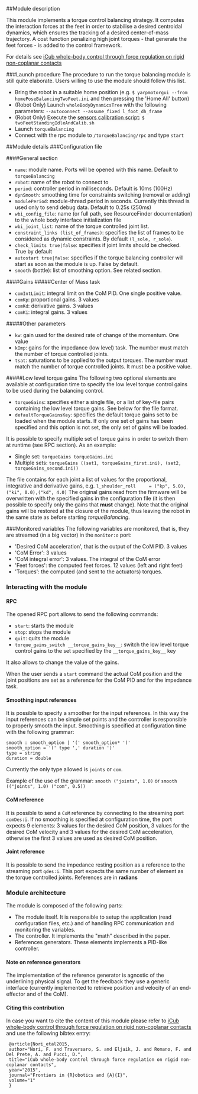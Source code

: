 ##Module description

This module implements a torque control balancing strategy.
It computes the interaction forces at the feet in order to stabilise a desired centroidal dynamics, which ensures the tracking of a desired center-of-mass trajectory.
A cost function penalizing high joint torques - that generate the feet forces - is added to the control framework.

For details see [iCub whole-body control through force regulation on rigid non-coplanar contacts](http://journal.frontiersin.org/article/10.3389/frobt.2015.00006/abstract)

###Launch procedure
The procedure to run the torque balancing module is still quite elaborate.
Users willing to use the module should follow this list.

- Bring the robot in a suitable home position (e.g. `$ yarpmotorgui --from homePoseBalancingTwoFeet.ini` and then pressing the 'Home All' button)
- (Robot Only) Launch `wholeBodyDynamicsTree` with the following parameters: `--autoconnect --assume_fixed l_foot_dh_frame`
- (Robot Only) Execute the [sensors calibration script](https://github.com/robotology/codyco-modules/blob/master/src/scripts/twoFeetStandingIdleAndCalib.sh): `$ twoFeetStandingIdleAndCalib.sh`
- Launch `torqueBalancing`
- Connect with the rpc module to `/torqueBalancing/rpc` and type `start`


##Module details
###Configuration file

####General section
- `name`: module name. Ports will be opened with this name. Default to `torqueBalancing`
- `robot`: name of the robot to connect to
- `period`: controller period in milliseconds. Default is 10ms (100Hz)
- `dynSmooth`: smoothing time for constraints switching (removal or adding)
- `modulePeriod`: module-thread period in seconds. Currently this thread is used only to send debug data. Default to 0.25s (250ms)
- `wbi_config_file`: name (or full path, see ResourceFinder documentation) to the whole body interface initialization file
- `wbi_joint_list`: name of the torque controlled joint list.
- `constraint_links (list_of_frames)`: specifies the list of frames to be considered as dynamic constraints. By default `(l_sole, r_sole`).
- `check_limits true|false`: specifies if joint limits should be checked. True by default
- `autostart true|false`: specifies if the torque balancing controller will start as soon as the module is up. False by default.
- `smooth` (bottle): list of smoothing option. See related section.

####Gains
#####Center of Mass task
- `comIntLimit`: integral limit on the CoM PID. One single positive value.
- `comKp`: proportional gains. 3 values
- `comKd`: derivative gains. 3 values
- `comKi`: integral gains. 3 values

#####Other parameters
- `kw`: gain used for the desired rate of change of the momentum. One value
- `kImp`: gains for the impedance (low level) task. The number must match the number of torque controlled joints.
- `tsat`: saturations to be applied to the output torques. The number must match the number of torque controlled joints. It must be a positive value.

#####Low level torque gains
The following two optional elements are available at configuration time to specify the low level torque control gains to be used during the balancing control.

- `torqueGains`: specifies either a single file, or a list of key-file pairs containing the low level torque gains. See below for the file format.
- `defaultTorqueGainsKey`: specifies the default torque gains set to be loaded when the module starts. If only one set of gains has been specified and this option is not set, the only set of gains will be loaded.

It is possible to specify multiple set of torque gains in order to switch them at runtime (see RPC section).
As an example:

- Single set: `torqueGains torqueGains.ini`
- Multiple sets: `torqueGains ((set1, torqueGains_first.ini), (set2, torqueGains_second.ini))`

The file contains for each joint a list of values for the proportional, integrative and derivative gains, e.g.
`l_shoulder_roll     = ("kp", 5.0), ("ki", 0.0),("kd", 4.0)`
The original gains read from the firmware will be overwritten with the specified gains in the configuration file (it is then possible to specify only the gains that **must** change). 
Note that the original gains will be restored at the closure of the module, thus leaving the robot in the same state as before starting *torqueBalancing*.

###Monitored variables
The following variables are monitored, that is, they are streamed (in a big vector) in the `monitor:o` port:

- 'Desired CoM acceleration', that is the output of the CoM PID. 3 values
- 'CoM Error': 3 values
- 'CoM integral error': 3 values. The integral of the CoM error
- 'Feet forces': the computed feet forces. 12 values (left and right feet)
- 'Torques': the computed (and sent to the actuators) torques.

### Interacting with the module
#### RPC
The opened RPC port allows to send the following commands:

- `start`: starts the module
- `stop`: stops the module
- `quit`: quits the module
- `torque_gains_switch __torque_gains_key__`: switch the low level torque control gains to the set specified by the `__torque_gains_key__` key

It also allows to change the value of the gains.

When the user sends a `start` command the actual CoM position and the joint positions are set as a reference for the CoM PID and for the impedance task.

#### Smoothing input references
It is possible to specify a smoother for the input references. In this way the input references can be simple set points and the controller is responsible to properly smooth the input.
Smoothing is specified at configuration time with the following grammar:
```
smooth : smooth_option | '(' smooth_option* ')'
smooth_option = '(' type ',' duration ')'
type = string
duration = double
````
Currently the only type allowed is `joints` or `com`.

Example of the use of the grammar:
`smooth ("joints", 1.0)`
or
`smooth (("joints", 1.0) ("com", 0.5))`

#### CoM reference
It is possible to send a `CoM` reference by connecting to the streaming port `comDes:i`. If no smoothing is specified at configuration time, the port expects 9 elements: 3 values for the  desired CoM  position, 3 values for the  desired CoM velocity and 3 values for the  desired CoM acceleration, otherwise the first 3 values are used as desired CoM position.

#### Joint reference
It is possible to send the impedance resting position as a reference to the streaming port `qdes:i`. This port expects the same number of element as the torque controlled joints. References are in **radians**

### Module architecture
The module is composed of the following parts:

- The module itself. It is responsible to setup the application (read configuration files, etc.) and of handling RPC communication and monitoring the variables.
- The controller. It implements the "math" described in the paper. 
- References generators. These elements implements a PID-like controller.

#### Note on reference generators
The implementation of the reference generator is agnostic of the underlining physical signal. To get the feedback they use a generic interface (currently implemented to retrieve position and velocity of an end-effector and of the CoM).

#### Citing this contribution
In case you want to cite the content of this module please refer to [iCub whole-body control through force regulation on rigid non-coplanar contacts](http://journal.frontiersin.org/article/10.3389/frobt.2015.00006/abstract) and use the following bibtex entry:

```
 @article{Nori_etal2015,
 author="Nori, F. and Traversaro, S. and Eljaik, J. and Romano, F. and Del Prete, A. and Pucci, D.",
 title="iCub whole-body control through force regulation on rigid non-coplanar contacts",
 year="2015",
 journal="Frontiers in {R}obotics and {A}{I}",
 volume="1"
 }
```
